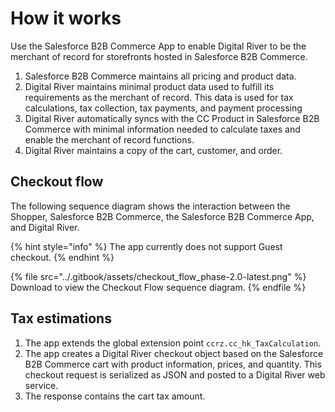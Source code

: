 # How it works

Use the Salesforce B2B Commerce App to enable Digital River to be the merchant of record for storefronts hosted in Salesforce B2B Commerce.

1. Salesforce B2B Commerce maintains all pricing and product data.
2. Digital River maintains minimal product data used to fulfill its requirements as the merchant of record. This data is used for tax calculations, tax collection, tax payments, and payment processing
3. Digital River automatically syncs with the CC Product in Salesforce B2B Commerce with minimal information needed to calculate taxes and enable the merchant of record functions.
4. Digital River maintains a copy of the cart, customer, and order.

## Checkout flow <a href="#checkout-flow" id="checkout-flow"></a>

The following sequence diagram shows the interaction between the Shopper, Salesforce B2B Commerce, the Salesforce B2B Commerce App, and Digital River.

{% hint style="info" %}
The app currently does not support Guest checkout.
{% endhint %}

{% file src="../.gitbook/assets/checkout_flow_phase-2.0-latest.png" %}
Download to view the Checkout Flow sequence diagram.
{% endfile %}

## Tax estimations

1. The app extends the global extension point `ccrz.cc_hk_TaxCalculation`.
2. The app creates a Digital River checkout object based on the Salesforce B2B Commerce cart with product information, prices, and quantity. This checkout request is serialized as JSON and posted to a Digital River web service.
3. The response contains the cart tax amount.
